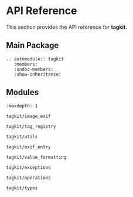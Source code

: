 # API Reference

This section provides the API reference for **tagkit**.

## Main Package

```{eval-rst}
.. automodule:: tagkit
   :members:
   :undoc-members:
   :show-inheritance:
```

## Modules

```{toctree}
:maxdepth: 1

tagkit/image_exif

tagkit/tag_registry

tagkit/utils

tagkit/exif_entry

tagkit/value_formatting

tagkit/exceptions

tagkit/operations

tagkit/types
```
